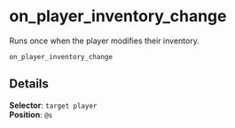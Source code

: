 # on_player_inventory_change

Runs once when the player modifies their inventory.

```fix
on_player_inventory_change
```


## Details

**Selector**: `target player`<br>
**Position**: `@s`
